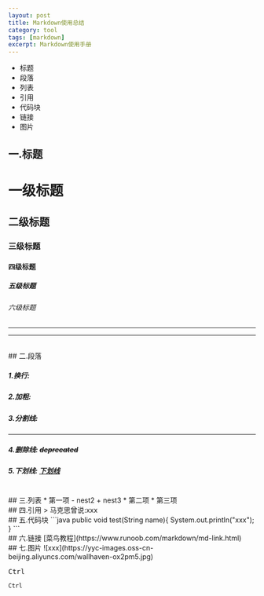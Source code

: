 ```yaml
---
layout: post
title: Markdown使用总结
category: tool
tags: [markdown]
excerpt: Markdown使用手册
---
```

- 标题
- 段落
- 列表
- 引用
- 代码块
- 链接
- 图片

## 一.标题
# 一级标题
## 二级标题
### 三级标题
#### 四级标题
##### 五级标题
###### 六级标题
***
***
<br>
## 二.段落

##### 1.换行: 
##### 2.加粗: 
##### 3.分割线: 
***
##### 4.删除线: ~~deprecated~~
##### 5.下划线: <u>下划线</u>  
  
<br>
## 三.列表
* 第一项
    - nest2
        + nest3
* 第二项
* 第三项
  

<br>
## 四.引用
> 马克思曾说:xxx
  

<br>  
## 五.代码块
```java
public void test(String name){
    System.out.println("xxx");
}
```
<br>
## 六.链接
[菜鸟教程](https://www.runoob.com/markdown/md-link.html)
<br>
## 七.图片
![xxx](https://yyc-images.oss-cn-beijing.aliyuncs.com/wallhaven-ox2pm5.jpg)
<br>

<kbd>Ctrl</kbd>

`Ctrl`

